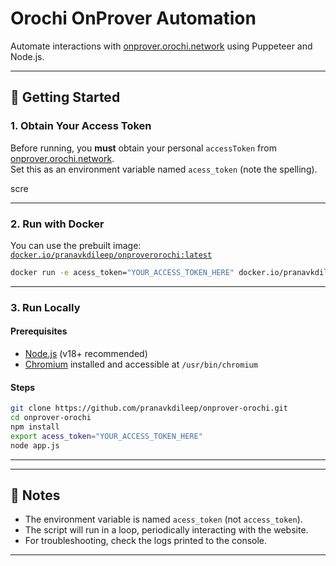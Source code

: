 # Orochi OnProver Automation

Automate interactions with [onprover.orochi.network](https://onprover.orochi.network/) using Puppeteer and Node.js.

---

## 🚀 Getting Started

### 1. Obtain Your Access Token

Before running, you **must** obtain your personal `accessToken` from [onprover.orochi.network](https://onprover.orochi.network/).  
Set this as an environment variable named `acess_token` (note the spelling).

scre

---


### 2. Run with Docker

You can use the prebuilt image:  
[`docker.io/pranavkdileep/onproverorochi:latest`](https://hub.docker.com/r/pranavkdileep/onproverorochi)

```sh
docker run -e acess_token="YOUR_ACCESS_TOKEN_HERE" docker.io/pranavkdileep/onproverorochi:latest
```

---

### 3. Run Locally

#### Prerequisites

- [Node.js](https://nodejs.org/) (v18+ recommended)
- [Chromium](https://www.chromium.org/getting-involved/download-chromium/) installed and accessible at `/usr/bin/chromium`

#### Steps

```sh
git clone https://github.com/pranavkdileep/onprover-orochi.git
cd onprover-orochi
npm install
export acess_token="YOUR_ACCESS_TOKEN_HERE"
node app.js
```

---

---

## 📝 Notes

- The environment variable is named `acess_token` (not `access_token`).
- The script will run in a loop, periodically interacting with the website.
- For troubleshooting, check the logs printed to the console.

---
